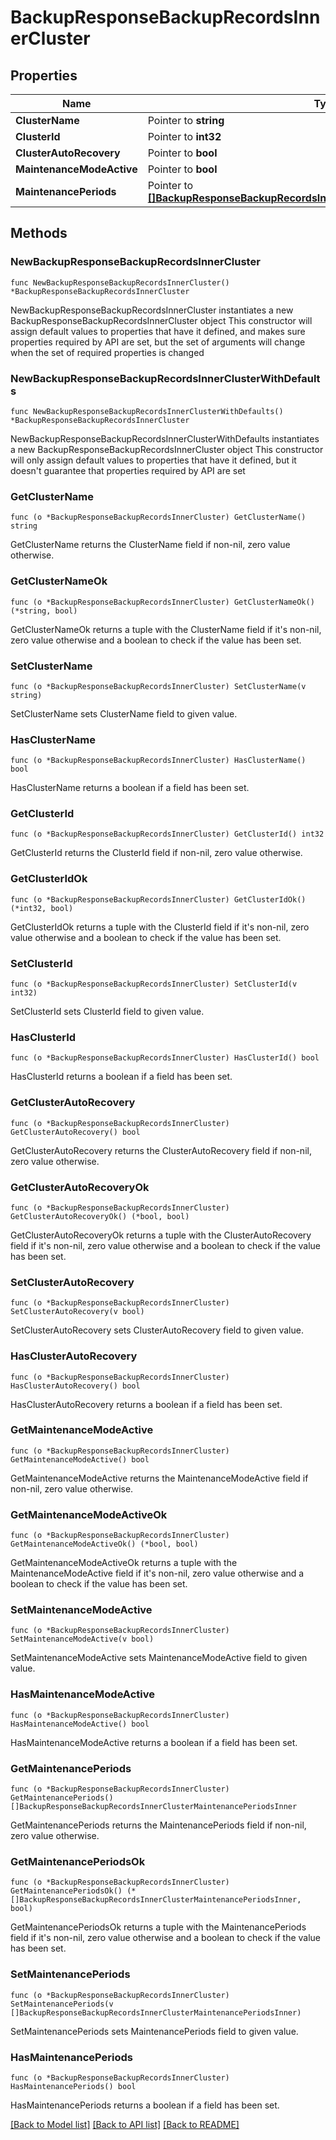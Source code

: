 # BackupResponseBackupRecordsInnerCluster

## Properties

Name | Type | Description | Notes
------------ | ------------- | ------------- | -------------
**ClusterName** | Pointer to **string** |  | [optional] 
**ClusterId** | Pointer to **int32** |  | [optional] 
**ClusterAutoRecovery** | Pointer to **bool** |  | [optional] 
**MaintenanceModeActive** | Pointer to **bool** |  | [optional] 
**MaintenancePeriods** | Pointer to [**[]BackupResponseBackupRecordsInnerClusterMaintenancePeriodsInner**](BackupResponseBackupRecordsInnerClusterMaintenancePeriodsInner.md) |  | [optional] 

## Methods

### NewBackupResponseBackupRecordsInnerCluster

`func NewBackupResponseBackupRecordsInnerCluster() *BackupResponseBackupRecordsInnerCluster`

NewBackupResponseBackupRecordsInnerCluster instantiates a new BackupResponseBackupRecordsInnerCluster object
This constructor will assign default values to properties that have it defined,
and makes sure properties required by API are set, but the set of arguments
will change when the set of required properties is changed

### NewBackupResponseBackupRecordsInnerClusterWithDefaults

`func NewBackupResponseBackupRecordsInnerClusterWithDefaults() *BackupResponseBackupRecordsInnerCluster`

NewBackupResponseBackupRecordsInnerClusterWithDefaults instantiates a new BackupResponseBackupRecordsInnerCluster object
This constructor will only assign default values to properties that have it defined,
but it doesn't guarantee that properties required by API are set

### GetClusterName

`func (o *BackupResponseBackupRecordsInnerCluster) GetClusterName() string`

GetClusterName returns the ClusterName field if non-nil, zero value otherwise.

### GetClusterNameOk

`func (o *BackupResponseBackupRecordsInnerCluster) GetClusterNameOk() (*string, bool)`

GetClusterNameOk returns a tuple with the ClusterName field if it's non-nil, zero value otherwise
and a boolean to check if the value has been set.

### SetClusterName

`func (o *BackupResponseBackupRecordsInnerCluster) SetClusterName(v string)`

SetClusterName sets ClusterName field to given value.

### HasClusterName

`func (o *BackupResponseBackupRecordsInnerCluster) HasClusterName() bool`

HasClusterName returns a boolean if a field has been set.

### GetClusterId

`func (o *BackupResponseBackupRecordsInnerCluster) GetClusterId() int32`

GetClusterId returns the ClusterId field if non-nil, zero value otherwise.

### GetClusterIdOk

`func (o *BackupResponseBackupRecordsInnerCluster) GetClusterIdOk() (*int32, bool)`

GetClusterIdOk returns a tuple with the ClusterId field if it's non-nil, zero value otherwise
and a boolean to check if the value has been set.

### SetClusterId

`func (o *BackupResponseBackupRecordsInnerCluster) SetClusterId(v int32)`

SetClusterId sets ClusterId field to given value.

### HasClusterId

`func (o *BackupResponseBackupRecordsInnerCluster) HasClusterId() bool`

HasClusterId returns a boolean if a field has been set.

### GetClusterAutoRecovery

`func (o *BackupResponseBackupRecordsInnerCluster) GetClusterAutoRecovery() bool`

GetClusterAutoRecovery returns the ClusterAutoRecovery field if non-nil, zero value otherwise.

### GetClusterAutoRecoveryOk

`func (o *BackupResponseBackupRecordsInnerCluster) GetClusterAutoRecoveryOk() (*bool, bool)`

GetClusterAutoRecoveryOk returns a tuple with the ClusterAutoRecovery field if it's non-nil, zero value otherwise
and a boolean to check if the value has been set.

### SetClusterAutoRecovery

`func (o *BackupResponseBackupRecordsInnerCluster) SetClusterAutoRecovery(v bool)`

SetClusterAutoRecovery sets ClusterAutoRecovery field to given value.

### HasClusterAutoRecovery

`func (o *BackupResponseBackupRecordsInnerCluster) HasClusterAutoRecovery() bool`

HasClusterAutoRecovery returns a boolean if a field has been set.

### GetMaintenanceModeActive

`func (o *BackupResponseBackupRecordsInnerCluster) GetMaintenanceModeActive() bool`

GetMaintenanceModeActive returns the MaintenanceModeActive field if non-nil, zero value otherwise.

### GetMaintenanceModeActiveOk

`func (o *BackupResponseBackupRecordsInnerCluster) GetMaintenanceModeActiveOk() (*bool, bool)`

GetMaintenanceModeActiveOk returns a tuple with the MaintenanceModeActive field if it's non-nil, zero value otherwise
and a boolean to check if the value has been set.

### SetMaintenanceModeActive

`func (o *BackupResponseBackupRecordsInnerCluster) SetMaintenanceModeActive(v bool)`

SetMaintenanceModeActive sets MaintenanceModeActive field to given value.

### HasMaintenanceModeActive

`func (o *BackupResponseBackupRecordsInnerCluster) HasMaintenanceModeActive() bool`

HasMaintenanceModeActive returns a boolean if a field has been set.

### GetMaintenancePeriods

`func (o *BackupResponseBackupRecordsInnerCluster) GetMaintenancePeriods() []BackupResponseBackupRecordsInnerClusterMaintenancePeriodsInner`

GetMaintenancePeriods returns the MaintenancePeriods field if non-nil, zero value otherwise.

### GetMaintenancePeriodsOk

`func (o *BackupResponseBackupRecordsInnerCluster) GetMaintenancePeriodsOk() (*[]BackupResponseBackupRecordsInnerClusterMaintenancePeriodsInner, bool)`

GetMaintenancePeriodsOk returns a tuple with the MaintenancePeriods field if it's non-nil, zero value otherwise
and a boolean to check if the value has been set.

### SetMaintenancePeriods

`func (o *BackupResponseBackupRecordsInnerCluster) SetMaintenancePeriods(v []BackupResponseBackupRecordsInnerClusterMaintenancePeriodsInner)`

SetMaintenancePeriods sets MaintenancePeriods field to given value.

### HasMaintenancePeriods

`func (o *BackupResponseBackupRecordsInnerCluster) HasMaintenancePeriods() bool`

HasMaintenancePeriods returns a boolean if a field has been set.


[[Back to Model list]](../README.md#documentation-for-models) [[Back to API list]](../README.md#documentation-for-api-endpoints) [[Back to README]](../README.md)


